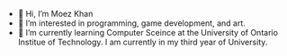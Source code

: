 - 👋 Hi, I’m Moez Khan
- 👀 I’m interested in programming, game development, and art.
- 🌱 I’m currently learning Computer Sceince at the University of Ontario Institue of Technology. I am currently in my third year of University.

<!---
Khez16/Khez16 is a ✨ special ✨ repository because its `README.md` (this file) appears on your GitHub profile.
You can click the Preview link to take a look at your changes.
--->
